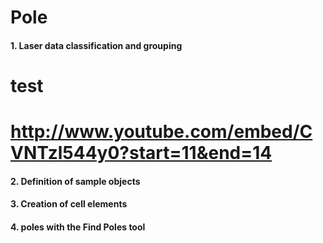 # Pole
#### 1. Laser data classification and grouping

test
==============
http://www.youtube.com/embed/CVNTzl544y0?start=11&end=14
==============

#### 2. Definition of sample objects
#### 3. Creation of cell elements
#### 4. poles with the Find Poles tool
